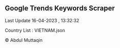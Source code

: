 

## Google Trends Keywords Scraper 
 
Last Update 16-04-2023 , 13:32:32

Country List :
VIETNAM.json



© Abdul Muttaqin 
